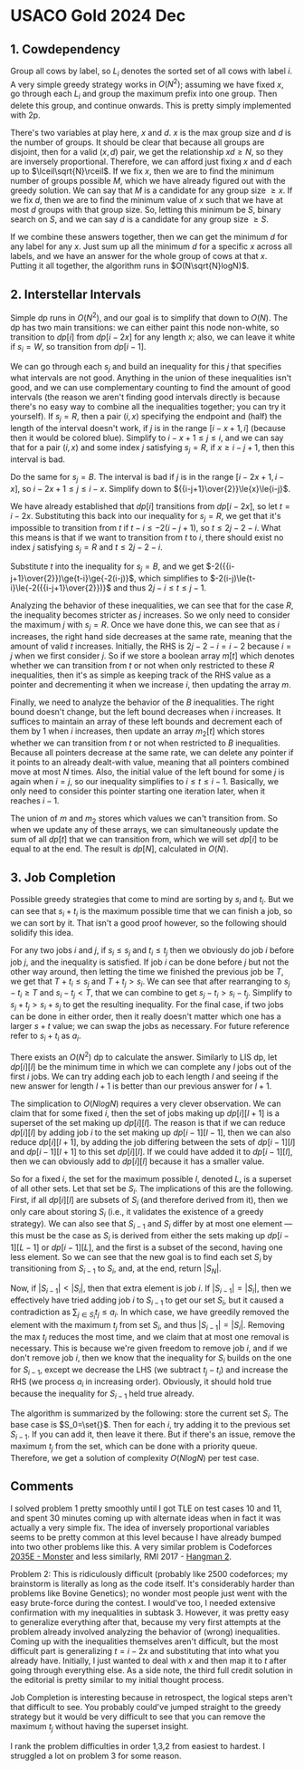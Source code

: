 # USACO Gold 2024 Dec

## 1. Cowdependency
Group all cows by label, so $L_i$ denotes the sorted set of all cows with label $i$. A very simple greedy strategy works in $O(N^2)$; assuming we have fixed $x$, go through each $L_i$ and group the maximum prefix into one group. Then delete this group, and continue onwards. This is pretty simply implemented with 2p.

There's two variables at play here, $x$ and $d$. $x$ is the max group size and $d$ is the number of groups. It should be clear that because all groups are disjoint, then for a valid $(x,d)$ pair, we get the relationship $xd\ge{N}$, so they are inversely proportional. Therefore, we can afford just fixing $x$ and $d$ each up to $\lceil\sqrt{N}\rceil$. If we fix $x$, then we are to find the minimum number of groups possible $M$, which we have already figured out with the greedy solution. We can say that $M$ is a candidate for any group size $\ge{x}$. If we fix $d$, then we are to find the minimum value of $x$ such that we have at most $d$ groups with that group size. So, letting this minimum be $S$, binary search on $S$, and we can say $d$ is a candidate for any group size $\ge{S}$. 

If we combine these answers together, then we can get the minimum $d$ for any label for any $x$. Just sum up all the minimum $d$ for a specific $x$ across all labels, and we have an answer for the whole group of cows at that $x$. Putting it all together, the algorithm runs in $O(N\sqrt{N}logN)$. 

## 2. Interstellar Intervals
Simple dp runs in $O(N^2)$, and our goal is to simplify that down to $O(N)$. The dp has two main transitions: we can either paint this node non-white, so transition to $dp[i]$ from $dp[i-2x]$ for any length $x$; also, we can leave it white if $s_i=W$, so transition from $dp[i-1]$.

We can go through each $s_j$ and build an inequality for this $j$ that specifies what intervals are not good. Anything in the union of these inequalities isn't good, and we can use complementary counting to find the amount of good intervals (the reason we aren't finding good intervals directly is because there's no easy way to combine all the inequalities together; you can try it yourself). If $s_j=R$, then a pair $(i,x)$ specifying the endpoint and (half) the length of the interval doesn't work, if $j$ is in the range $[i-x+1,i]$ (because then it would be colored blue). Simplify to $i-x+1\le{j}\le{i}$, and we can say that for a pair $(i,x)$ and some index $j$ satisfying $s_j=R$, if $x\ge{i-j+1}$, then this interval is bad.

Do the same for $s_j=B$. The interval is bad if $j$ is in the range $[i-2x+1,i-x]$, so $i-2x+1\le{j}\le{i-x}$. Simplify down to ${{i-j+1}\over{2}}\le{x}\le{i-j}$.

We have already established that $dp[i]$ transitions from $dp[i-2x]$, so let $t=i-2x$. Substituting this back into our inequality for $s_j=R$, we get that it's impossible to transition from $t$ if $t-i\le{-2(i-j+1)}$, so $t\le{2j-2-i}$. What this means is that if we want to transition from $t$ to $i$, there should exist no index $j$ satisfying $s_j=R$ and $t\le{2j-2-i}$.

Substitute $t$ into the inequality for $s_j=B$, and we get $-2({{i-j+1}\over{2}})\ge{t-i}\ge{-2(i-j)}$, which simplifies to $-2(i-j)\le{t-i}\le{-2({{i-j+1}\over{2}})}$ and thus $2j-i\le{t}\le{j-1}$.

Analyzing the behavior of these inequalities, we can see that for the case $R$, the inequality becomes stricter as $j$ increases. So we only need to consider the maximum $j$ with $s_j=R$. Once we have done this, we can see that as $i$ increases, the right hand side decreases at the same rate, meaning that the amount of valid $t$ increases. Initially, the RHS is $2j-2-i=i-2$ because $i=j$ when we first consider $j$. So if we store a boolean array $m[t]$ which denotes whether we can transition from $t$ or not when only restricted to these $R$ inequalities, then it's as simple as keeping track of the RHS value as a pointer and decrementing it when we increase $i$, then updating the array $m$. 

Finally, we need to analyze the behavior of the $B$ inequalities. The right bound doesn't change, but the left bound decreases when $i$ increases. It suffices to maintain an array of these left bounds and decrement each of them by $1$ when $i$ increases, then update an array $m_2[t]$ which stores whether we can transition from $t$ or not when restricted to $B$ inequalities. Because all pointers decrease at the same rate, we can delete any pointer if it points to an already dealt-with value, meaning that all pointers combined move at most $N$ times. Also, the initial value of the left bound for some $j$ is again when $i=j$, so our inequality simplifies to $i\le{t}\le{i-1}$. Basically, we only need to consider this pointer starting one iteration later, when it reaches $i-1$.

The union of $m$ and $m_2$ stores which values we can't transition from. So when we update any of these arrays, we can simultaneously update the sum of all $dp[t]$ that we can transition from, which we will set $dp[i]$ to be equal to at the end. The result is $dp[N]$, calculated in $O(N)$.

## 3. Job Completion
Possible greedy strategies that come to mind are sorting by $s_i$ and $t_i$. But we can see that $s_i+t_i$ is the maximum possible time that we can finish a job, so we can sort by it. That isn't a good proof however, so the following should solidify this idea. 

For any two jobs $i$ and $j$, if $s_i\le{s_j}$ and $t_i\le{t_j}$ then we obviously do job $i$ before job $j$, and the inequality is satisfied. If job $i$ can be done before $j$ but not the other way around, then letting the time we finished the previous job be $T$, we get that $T+t_i\le{s_j}$ and $T+t_j>{s_i}$. We can see that after rearranging to $s_j-t_i\ge{T}$ and $s_i-t_j<T$, that we can combine to get $s_j-t_i>{s_i-t_j}$. Simplify to $s_j+t_j>s_i+s_j$ to get the resulting inequality. For the final case, if two jobs can be done in either order, then it really doesn't matter which one has a larger $s+t$ value; we can swap the jobs as necessary. For future reference refer to $s_i+t_i$ as $a_i$.

There exists an $O(N^2)$ dp to calculate the answer. Similarly to LIS dp, let $dp[i][l]$ be the minimum time in which we can complete any $l$ jobs out of the first $i$ jobs. We can try adding each job to each length $l$ and seeing if the new answer for length $l+1$ is better than our previous answer for $l+1$.

The simplication to $O(NlogN)$ requires a very clever observation. We can claim that for some fixed $i$, then the set of jobs making up $dp[i][l+1]$ is a superset of the set making up $dp[i][l]$. The reason is that if we can reduce $dp[i][l]$ by adding job $i$ to the set making up $dp[i-1][l-1]$, then we can also reduce $dp[i][l+1]$, by adding the job differing between the sets of $dp[i-1][l]$ and $dp[i-1][l+1]$ to this set $dp[i][l]$. If we could have added it to $dp[i-1][l]$, then we can obviously add to $dp[i][l]$ because it has a smaller value.

So for a fixed $i$, the set for the maximum possible $l$, denoted $L$, is a superset of all other sets. Let that set be $S_i$. The implications of this are the following. First, if all $dp[i][l]$ are subsets of $S_i$ (and therefore derived from it), then we only care about storing $S_i$ (i.e., it validates the existence of a greedy strategy). We can also see that $S_{i-1}$ and $S_i$ differ by at most one element — this must be the case as $S_{i}$ is derived from either the sets making up $dp[i-1][L-1]$ or $dp[i-1][L]$, and the first is a subset of the second, having one less element. So we can see that the new goal is to find each set $S_i$ by transitioning from $S_{i-1}$ to $S_i$, and, at the end, return $|S_N|$.

Now, if $|S_{i-1}|<|S_i|$, then that extra element is job $i$. If $|S_{i-1}|=|S_i|$, then we effectively have tried adding job $i$ to $S_{i-1}$ to get our set $S_i$, but it caused a contradiction as ${\sum_{j\in{S_i}}}t_j\le{a_i}$. In which case, we have greedily removed the element with the maximum $t_j$ from set $S_i$, and thus $|S_{i-1}|=|S_i|$. Removing the max $t_j$ reduces the most time, and we claim that at most one removal is necessary. This is because we're given freedom to remove job $i$, and if we don't remove job $i$, then we know that the inequality for $S_i$ builds on the one for $S_{i-1}$, except we decrease the LHS (we subtract $t_j-t_i$) and increase the RHS (we process $a_i$ in increasing order). Obviously, it should hold true because the inequality for $S_{i-1}$ held true already.

The algorithm is summarized by the following: store the current set $S_i$. The base case is $S_0=\set{}$. Then for each $i$, try adding it to the previous set $S_{i-1}$. If you can add it, then leave it there. But if there's an issue, remove the maximum $t_j$ from the set, which can be done with a priority queue. Therefore, we get a solution of complexity $O(NlogN)$ per test case.

## Comments
I solved problem $1$ pretty smoothly until I got TLE on test cases 10 and 11, and spent $30$ minutes coming up with alternate ideas when in fact it was actually a very simple fix. The idea of inversely proportional variables seems to be pretty common at this level because I have already bumped into two other problems like this. A very similar problem is Codeforces [2035E - Monster](https://codeforces.com/problemset/problem/2035/E) and less similarly, RMI 2017 - [Hangman 2](https://csacademy.com/contest/rmi-2017-day-1/task/hangman2/). 

Problem $2$: This is ridiculously difficult (probably like 2500 codeforces; my brainstorm is literally as long as the code itself. It's considerably harder than problems like Bovine Genetics); no wonder most people just went with the easy brute-force during the contest. I would've too, I needed extensive confirmation with my inequalities in subtask 3. However, it was pretty easy to generalize everything after that, because my very first attempts at the problem already involved analyzing the behavior of (wrong) inequalities. Coming up with the inequalities themselves aren't difficult, but the most difficult part is generalizing $t=i-2x$ and substituting that into what you already have. Initially, I just wanted to deal with $x$ and then map it to $t$ after going through everything else. As a side note, the third full credit solution in the editorial is pretty similar to my initial thought process.

Job Completion is interesting because in retrospect, the logical steps aren't that difficult to see. You probably could've jumped straight to the greedy strategy but it would be very difficult to see that you can remove the maximum $t_j$ without having the superset insight.

I rank the problem difficulties in order 1,3,2 from easiest to hardest. I struggled a lot on problem 3 for some reason. 